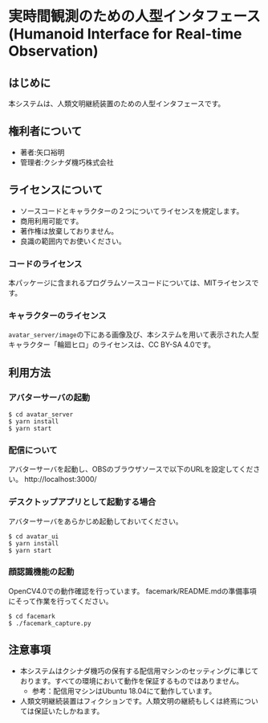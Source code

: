 # 実時間観測のための人型インタフェース (Humanoid Interface for Real-time Observation)

## はじめに

本システムは、人類文明継続装置のための人型インタフェースです。

## 権利者について

- 著者:矢口裕明
- 管理者:クシナダ機巧株式会社

## ライセンスについて

- ソースコードとキャラクターの２つについてライセンスを規定します。
- 商用利用可能です。
- 著作権は放棄しておりません。
- 良識の範囲内でお使いください。

### コードのライセンス

本パッケージに含まれるプログラムソースコードについては、MITライセンスです。

### キャラクターのライセンス

`avatar_server/image`の下にある画像及び、本システムを用いて表示された人型キャラクター「輪廻ヒロ」のライセンスは、CC BY-SA 4.0です。

## 利用方法

### アバターサーバの起動

```
$ cd avatar_server
$ yarn install
$ yarn start
```

### 配信について

アバターサーバを起動し、OBSのブラウザソースで以下のURLを設定してください。
http://localhost:3000/

### デスクトップアプリとして起動する場合

アバターサーバをあらかじめ起動しておいてください。

```
$ cd avatar_ui
$ yarn install
$ yarn start
```

### 顔認識機能の起動

OpenCV4.0での動作確認を行っています。
facemark/README.mdの準備事項にそって作業を行ってください。

```
$ cd facemark
$ ./facemark_capture.py
```

## 注意事項

- 本システムはクシナダ機巧の保有する配信用マシンのセッティングに準じております。すべての環境において動作を保証するものではありません。
    - 参考：配信用マシンはUbuntu 18.04にて動作しています。
- 人類文明継続装置はフィクションです。人類文明の継続もしくは終焉については保証いたしかねます。
